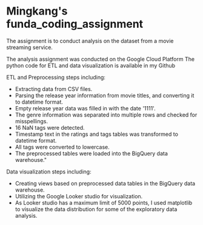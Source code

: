 # Mingkang's funda_coding_assignment
The assignment is to conduct analysis on the dataset from a movie streaming service.

The analysis assignment was conducted on the Google Cloud Platform
The python code for ETL and data visualization is available in my Github

ETL and Preprocessing steps including:

- Extracting data from CSV files. 
- Parsing the release year information from movie titles, and converting it to datetime format. 
- Empty release year data was filled in with the date '1111'. 
- The genre information was separated into multiple rows and checked for misspellings. 
- 16 NaN tags were detected. 
- Timestamp text in the ratings and tags tables was transformed to datetime format.
- All tags were converted to lowercase. 
- The preprocessed tables were loaded into the BigQuery data warehouse."

Data visualization steps including:

- Creating views based on preprocessed data tables in the BigQuery data warehouse.
- Utilizing the Google Looker studio for visualization.
- As Looker studio has a maximum limit of 5000 points, I used matplotlib to visualize the data distribution for some of the exploratory data analysis.
